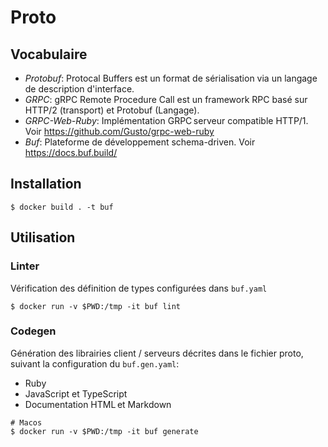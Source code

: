 # Proto

## Vocabulaire

- _Protobuf_: Protocal Buffers est un format de sérialisation via un langage de description d'interface.
- _GRPC_: gRPC Remote Procedure Call est un framework RPC basé sur HTTP/2 (transport) et Protobuf (Langage).
- _GRPC-Web-Ruby_: Implémentation GRPC serveur compatible HTTP/1. Voir https://github.com/Gusto/grpc-web-ruby
- _Buf_: Plateforme de développement schema-driven. Voir https://docs.buf.build/

## Installation

```
$ docker build . -t buf
```

## Utilisation

### Linter

Vérification des définition de types configurées dans `buf.yaml`

```shell
$ docker run -v $PWD:/tmp -it buf lint
```

### Codegen

Génération des librairies client / serveurs décrites dans le fichier proto, suivant la configuration du `buf.gen.yaml`:

- Ruby
- JavaScript et TypeScript
- Documentation HTML et Markdown

```shell
# Macos
$ docker run -v $PWD:/tmp -it buf generate
```
